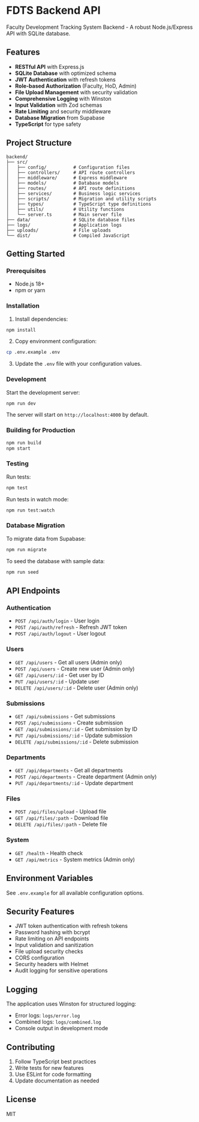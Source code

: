 # FDTS Backend API

Faculty Development Tracking System Backend - A robust Node.js/Express API with SQLite database.

## Features

- **RESTful API** with Express.js
- **SQLite Database** with optimized schema
- **JWT Authentication** with refresh tokens
- **Role-based Authorization** (Faculty, HoD, Admin)
- **File Upload Management** with security validation
- **Comprehensive Logging** with Winston
- **Input Validation** with Zod schemas
- **Rate Limiting** and security middleware
- **Database Migration** from Supabase
- **TypeScript** for type safety

## Project Structure

```
backend/
├── src/
│   ├── config/          # Configuration files
│   ├── controllers/     # API route controllers
│   ├── middleware/      # Express middleware
│   ├── models/          # Database models
│   ├── routes/          # API route definitions
│   ├── services/        # Business logic services
│   ├── scripts/         # Migration and utility scripts
│   ├── types/           # TypeScript type definitions
│   ├── utils/           # Utility functions
│   └── server.ts        # Main server file
├── data/                # SQLite database files
├── logs/                # Application logs
├── uploads/             # File uploads
└── dist/                # Compiled JavaScript
```

## Getting Started

### Prerequisites

- Node.js 18+ 
- npm or yarn

### Installation

1. Install dependencies:
```bash
npm install
```

2. Copy environment configuration:
```bash
cp .env.example .env
```

3. Update the `.env` file with your configuration values.

### Development

Start the development server:
```bash
npm run dev
```

The server will start on `http://localhost:4000` by default.

### Building for Production

```bash
npm run build
npm start
```

### Testing

Run tests:
```bash
npm test
```

Run tests in watch mode:
```bash
npm run test:watch
```

### Database Migration

To migrate data from Supabase:
```bash
npm run migrate
```

To seed the database with sample data:
```bash
npm run seed
```

## API Endpoints

### Authentication
- `POST /api/auth/login` - User login
- `POST /api/auth/refresh` - Refresh JWT token
- `POST /api/auth/logout` - User logout

### Users
- `GET /api/users` - Get all users (Admin only)
- `POST /api/users` - Create new user (Admin only)
- `GET /api/users/:id` - Get user by ID
- `PUT /api/users/:id` - Update user
- `DELETE /api/users/:id` - Delete user (Admin only)

### Submissions
- `GET /api/submissions` - Get submissions
- `POST /api/submissions` - Create submission
- `GET /api/submissions/:id` - Get submission by ID
- `PUT /api/submissions/:id` - Update submission
- `DELETE /api/submissions/:id` - Delete submission

### Departments
- `GET /api/departments` - Get all departments
- `POST /api/departments` - Create department (Admin only)
- `PUT /api/departments/:id` - Update department

### Files
- `POST /api/files/upload` - Upload file
- `GET /api/files/:path` - Download file
- `DELETE /api/files/:path` - Delete file

### System
- `GET /health` - Health check
- `GET /api/metrics` - System metrics (Admin only)

## Environment Variables

See `.env.example` for all available configuration options.

## Security Features

- JWT token authentication with refresh tokens
- Password hashing with bcrypt
- Rate limiting on API endpoints
- Input validation and sanitization
- File upload security checks
- CORS configuration
- Security headers with Helmet
- Audit logging for sensitive operations

## Logging

The application uses Winston for structured logging:
- Error logs: `logs/error.log`
- Combined logs: `logs/combined.log`
- Console output in development mode

## Contributing

1. Follow TypeScript best practices
2. Write tests for new features
3. Use ESLint for code formatting
4. Update documentation as needed

## License

MIT